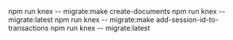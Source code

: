 npm run knex -- migrate:make create-documents
npm run knex -- migrate:latest
npm run knex -- migrate:make add-session-id-to-transactions
npm run knex -- migrate:latest